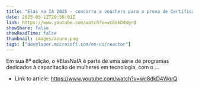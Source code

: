 ```yaml
---
title: "Elas na IA 2025 - concorra a vouchers para a prova de Certificação Microsoft Azure AI-900."
date: 2025-05-12T20:56:01Z
link: https://www.youtube.com/watch?v=wc8dkD4WgrQ
showShare: false
showReadTime: false
thumbnail: images/azure.png
tags: ["developer.microsoft.com/en-us/reactor"]
---
```

Em sua 8ª edição, o #ElasNaIA é parte de uma série de programas dedicados à capacitação de mulheres em tecnologia, com o ...

- Link to article: https://www.youtube.com/watch?v=wc8dkD4WgrQ